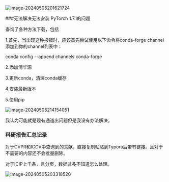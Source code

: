![image-20240505201621724](C:\Users\吴培东\AppData\Roaming\Typora\typora-user-images\image-20240505201621724.png)

###无法解决无法安装 PyTorch 1.7.1的问题

查询了各种方法下载，包括

1.首先，当出现这种报错时，应该首先尝试使用以下命令将conda-forge channel添加到你的channel列表中：

conda config --append channels conda-forge

2.添加清华源

3.更新conda，清理conda缓存

4.安装最新版本

5.使用pip

![image-20240505214154051](C:\Users\吴培东\AppData\Roaming\Typora\typora-user-images\image-20240505214154051.png)

我认为可能就是现有通道出问题但是我没有办法解决。

### 科研报告汇总记录

对于CVPR和ICCV中查询到的文献，直接复制粘贴到Typora后带有链接。且对于不需要的内容还不会批量删除。

对于ICIP上千条，且分页，数据过多不知道怎么处理。

![image-20240505203318520](C:\Users\吴培东\AppData\Roaming\Typora\typora-user-images\image-20240505203318520.png)
